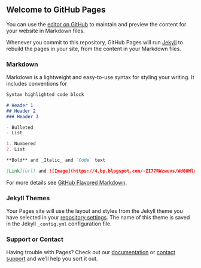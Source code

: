 ## Welcome to GitHub Pages

You can use the [editor on GitHub](https://github.com/PolRecasensSarra/Pol-Recasens/edit/master/index.md) to maintain and preview the content for your website in Markdown files.

Whenever you commit to this repository, GitHub Pages will run [Jekyll](https://jekyllrb.com/) to rebuild the pages in your site, from the content in your Markdown files.

### Markdown

Markdown is a lightweight and easy-to-use syntax for styling your writing. It includes conventions for

```markdown
Syntax highlighted code block

# Header 1
## Header 2
### Header 3

- Bulleted
- List

1. Numbered
2. List

**Bold** and _Italic_ and `Code` text

[Link](url) and ![Image](https://4.bp.blogspot.com/-ZI77RWzwuvs/Wd0UHlxG6UI/AAAAAAAAAGE/78sMn7ugEbcvArS4_blDvDaCMSkNiEXPACLcBGAs/s1600/Sin%2Bt%25C3%25ADtulo.png)
```

For more details see [GitHub Flavored Markdown](https://guides.github.com/features/mastering-markdown/).

### Jekyll Themes

Your Pages site will use the layout and styles from the Jekyll theme you have selected in your [repository settings](https://github.com/PolRecasensSarra/Pol-Recasens/settings). The name of this theme is saved in the Jekyll `_config.yml` configuration file.

### Support or Contact

Having trouble with Pages? Check out our [documentation](https://help.github.com/categories/github-pages-basics/) or [contact support](https://github.com/contact) and we’ll help you sort it out.

